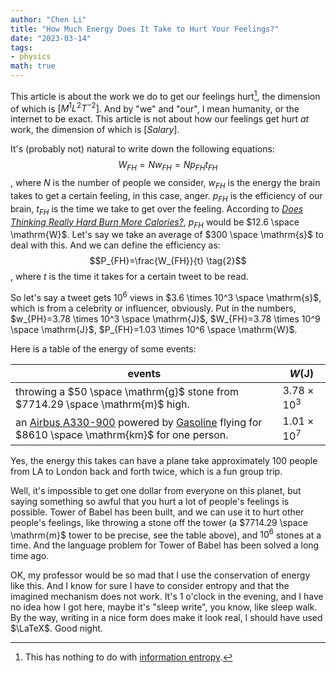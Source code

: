 ```yaml
---
author: "Chen Li"
title: "How Much Energy Does It Take to Hurt Your Feelings?"
date: "2023-03-14"
tags: 
- physics
math: true
---
```


This article is about the work we do to get our feelings hurt[^1], the dimension of which is $[M^1 L^2 T^{-2}]$. And by "we" and "our", I mean humanity, or the internet to be exact. This article is not about how our feelings get hurt _at_ work, the dimension of which is $[Salary]$.

It's (probably not) natural to write down the following equations: $$W_{FH}=N w_{FH}=N p_{FH} t_{FH} \tag{1}$$, where $N$ is the number of people we consider, $w_{FH}$ is the energy the brain takes to get a certain feeling, in this case, anger. $p_{FH}$ is the efficiency of our brain, $t_{FH}$ is the time we take to get over the feeling. According to [_Does Thinking Really Hard Burn More Calories?_](https://www.scientificamerican.com/article/thinking-hard-calories/), $p_{FH}$ would be $12.6 \space \mathrm{W}$. Let's say we take an average of $300 \space \mathrm{s}$ to deal with this. And we can define the efficiency as: $$P_{FH}=\frac{W_{FH}}{t} \tag{2}$$, where $t$ is the time it takes for a certain tweet to be read.

So let's say a tweet gets $10^{6}$ views in $3.6 \times 10^3 \space \mathrm{s}$, which is from a celebrity or influencer, obviously. Put in the numbers, $w_{PH}=3.78 \times 10^3 \space \mathrm{J}$, $W_{FH}=3.78 \times 10^9 \space \mathrm{J}$, $P_{FH}=1.03 \times 10^6 \space \mathrm{W}$.

Here is a table of the energy of some events:

|events|$W(\mathrm{J})$|
|-|-|
|throwing a $50 \space \mathrm{g}$ stone from $7714.29 \space \mathrm{m}$ high.|$3.78 \times 10^3$|
|an [Airbus A330-900](https://en.wikipedia.org/wiki/Fuel_economy_in_aircraft) powered by [Gasoline](https://en.wikipedia.org/wiki/Energy_density) flying for $8610 \space \mathrm{km}$ for one person.|$1.01 \times 10^7$|

Yes, the energy this takes can have a plane take approximately 100 people from LA to London back and forth twice, which is a fun group trip. 

Well, it's impossible to get one dollar from everyone on this planet, but saying something so awful that you hurt a lot of people's feelings is possible. Tower of Babel has been built, and we can use it to hurt other people's feelings, like throwing a stone off the tower (a $7714.29 \space \mathrm{m}$ tower to be precise, see the table above), and $10^6$ stones at a time. And the language problem for Tower of Babel has been solved a long time ago.

OK, my professor would be so mad that I use the conservation of energy like this. And I know for sure I have to consider entropy and that the imagined mechanism does not work. It's 1 o'clock in the evening, and I have no idea how I got here, maybe it's "sleep write", you know, like sleep walk. By the way, writing in a nice form does make it look real, I should have used $\LaTeX$. Good night.

[^1]: This has nothing to do with [information entropy](https://en.wikipedia.org/wiki/Entropy_(information_theory) ).
